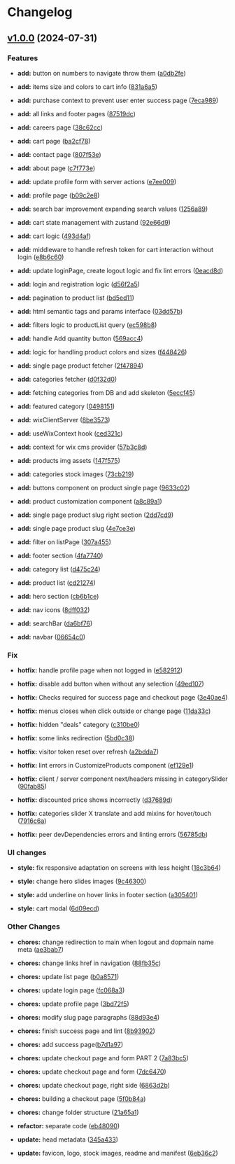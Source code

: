 # Changelog

## [v1.0.0](https://github.com/FedeHide/REPO/releases/tag/v1.0.0) (2024-07-31)

### Features

* **add:** button on numbers to navigate throw them ([a0db2fe](https://github.com/FedeHide/attire-ecommerce-app/commit/a0db2fe96f464c348c8ffea0adde254788493bcc))

* **add:** items size and colors to cart info ([831a6a5](https://github.com/FedeHide/attire-ecommerce-app/commit/831a6a525d7857c1743cc9203532a9b2278bbe5d))

* **add:** purchase context to prevent user enter success page ([7eca989](https://github.com/FedeHide/attire-ecommerce-app/commit/7eca989263654c45968dc07a0da4caf350fc6047))

* **add:** all links and footer pages ([87519dc](https://github.com/FedeHide/attire-ecommerce-app/commit/87519dc90ed24636d8b9240521c6eff0e1e2fe65))

* **add:** careers page ([38c62cc](https://github.com/FedeHide/attire-ecommerce-app/commit/38c62cc49fa1f53ece43ecea8fc7424b804e15d2))

* **add:** cart page ([ba2cf78](https://github.com/FedeHide/attire-ecommerce-app/commit/ba2cf7889b2823da4e50f7c3a35a2df412090433))

* **add:** contact page ([807f53e](https://github.com/FedeHide/attire-ecommerce-app/commit/807f53e7b5224e8a17c547c87ce064528602262e))

* **add:** about page ([c7f773e](https://github.com/FedeHide/attire-ecommerce-app/commit/c7f773e123589c58bac1bec8aebbb40d7c1885f8))

* **add:** update profile form with server actions ([e7ee009](https://github.com/FedeHide/attire-ecommerce-app/commit/e7ee009402ef9a5944cc852242ece72063bdaf2d))

* **add:** profile page ([b09c2e8](https://github.com/FedeHide/attire-ecommerce-app/commit/b09c2e8a20a6d4daf7552c17cbead5fd9a85a914))

* **add:** search bar improvement expanding search values ([1256a89](https://github.com/FedeHide/attire-ecommerce-app/commit/1256a896346c223726bcae6c3ea0db8de24059ee))

* **add:** cart state management with zustand ([92e66d9](https://github.com/FedeHide/attire-ecommerce-app/commit/92e66d98f2609eebedf0d31786196e69ed6b9c7c))

* **add:** cart logic ([493d4af](https://github.com/FedeHide/attire-ecommerce-app/commit/493d4af631f9f7ca531060d8ee0141099ea3e065))

* **add:** middleware to handle refresh token for cart interaction without login ([e8b6c60](https://github.com/FedeHide/attire-ecommerce-app/commit/e8b6c60c0f74d148c81c1f02080506390793ec06))

* **add:** update loginPage, create logout logic and fix lint errors ([0eacd8d](https://github.com/FedeHide/attire-ecommerce-app/commit/0eacd8d819860efc4958612234499070299938f2))

* **add:** login and registration logic ([d56f2a5](https://github.com/FedeHide/attire-ecommerce-app/commit/d56f2a507fcf6c4f49a4edc511a6dae884802caf))

* **add:** pagination to product list ([bd5ed11](https://github.com/FedeHide/attire-ecommerce-app/commit/bd5ed11dd109ba2489972c55760a4ad40a5afcc7))

* **add:** html semantic tags and params interface ([03dd57b](https://github.com/FedeHide/attire-ecommerce-app/commit/03dd57b7136c7b66f573347b49e686803a670b32))

* **add:** filters logic to productList query ([ec598b8](https://github.com/FedeHide/attire-ecommerce-app/commit/ec598b82ab76e091faaefeb5019c9a0ae1f8ba78))

* **add:** handle Add quantity button ([569acc4](https://github.com/FedeHide/attire-ecommerce-app/commit/569acc465021cf8e835f7c10addd47cb2d8feb05))

* **add:** logic for handling product colors and sizes ([f448426](https://github.com/FedeHide/attire-ecommerce-app/commit/f448426e617ed9f3532f16a1bbb186d73fd06256))

* **add:** single page product fetcher ([2f47894](https://github.com/FedeHide/attire-ecommerce-app/commit/2f478947e688eff079e71f36e410c9cab08ca8bd))

* **add:** categories fetcher ([d0f32d0](https://github.com/FedeHide/attire-ecommerce-app/commit/d0f32d0355e732e81780f94eb47cb18ad6d1b352))

* **add:** fetching categories from DB and add skeleton ([5eccf45](https://github.com/FedeHide/attire-ecommerce-app/commit/5eccf45104d9e6513778af6cc221008d89bf4bac))

* **add:** featured category ([0498151](https://github.com/FedeHide/attire-ecommerce-app/commit/0498151902ec5b1aac45956daa6de9f02e9a6ecc))

* **add:** wixClientServer ([8be3573](https://github.com/FedeHide/attire-ecommerce-app/commit/8be3573e3a3c67471be22893d180978157f52fea))

* **add:** useWixContext hook ([ced321c](https://github.com/FedeHide/attire-ecommerce-app/commit/ced321c540968edaff49848861694fd0321e580c))

* **add:** context for wix cms provider ([57b3c8d](https://github.com/FedeHide/attire-ecommerce-app/commit/57b3c8dc833e037a5f90bc4eeaa6db483daeff72))

* **add:** products img assets ([147f575](https://github.com/FedeHide/attire-ecommerce-app/commit/147f57556dee581e036d8b06c6e89a3454291a4f))

* **add:** categories stock images ([73cb219](https://github.com/FedeHide/attire-ecommerce-app/commit/73cb21906897d3f33f1975e96dad65118f22d14a))

* **add:** buttons component on product single page ([9633c02](https://github.com/FedeHide/attire-ecommerce-app/commit/9633c028dfac9bf6873059547b8e5002e316b7d0))

* **add:** product customization component ([a8c89a1](https://github.com/FedeHide/attire-ecommerce-app/commit/a8c89a16a5c5d813220e190786ae003817ad808e))

* **add:** single page product slug right section ([2dd7cd9](https://github.com/FedeHide/attire-ecommerce-app/commit/2dd7cd93d252a5c5b35d27b3909a1420e35d8952))

* **add:** single page product slug ([4e7ce3e](https://github.com/FedeHide/attire-ecommerce-app/commit/4e7ce3e9b8aecf98fdc141b1156e60161180d5c8))

* **add:** filter on listPage ([307a455](https://github.com/FedeHide/attire-ecommerce-app/commit/307a4553fc3da51bf46ee650cfaa150e7adb3e3e))

* **add:** footer section ([4fa7740](https://github.com/FedeHide/attire-ecommerce-app/commit/4fa77403274e8f3ad3a36edee61beaeaa1b19abf))

* **add:** category list ([d475c24](https://github.com/FedeHide/attire-ecommerce-app/commit/d475c24f9916acf85d516d7716073354ff80ec28))

* **add:** product list ([cd21274](https://github.com/FedeHide/attire-ecommerce-app/commit/cd21274417951862e92a514244fa427ef0f9be3b))

* **add:** hero section ([cb6b1ce](https://github.com/FedeHide/attire-ecommerce-app/commit/cb6b1cef98207dbad5aa96fe06851a5fa3785c59))

* **add:** nav icons ([8dff032](https://github.com/FedeHide/attire-ecommerce-app/commit/8dff0329112ef8c7e0eca27b32173ae695503b74))

* **add:** searchBar ([da6bf76](https://github.com/FedeHide/attire-ecommerce-app/commit/da6bf7689ce4e8edd94b619ac3aea44edd41ef41))

* **add:** navbar ([06654c0](https://github.com/FedeHide/attire-ecommerce-app/commit/06654c033af1bd81cba5e01047787dd3bd631637))

### Fix

* **hotfix:** handle profile page when not logged in ([e582912](https://github.com/FedeHide/attire-ecommerce-app/commit/e5829124b0392e932861748c6db42f0b115f88d4))

* **hotfix:** disable add button when without any selection ([49ed107](https://github.com/FedeHide/attire-ecommerce-app/commit/49ed10749c16ccf611ee3889a3c30040531c12f7))

* **hotfix:** Checks required for success page and checkout page ([3e40ae4](https://github.com/FedeHide/attire-ecommerce-app/commit/3e40ae41d47401e68afb5bd7c53bcc732e84dbc8))

* **hotfix:** menus closes when click outside or change page ([11da33c](https://github.com/FedeHide/attire-ecommerce-app/commit/11da33cc41412b56df5149de42c13ce796f13722))

* **hotfix:** hidden "deals" category ([c310be0](https://github.com/FedeHide/attire-ecommerce-app/commit/c310be03296b74df11d04e16f8c846661b774196))

* **hotfix:** some links redirection ([5bd0c38](https://github.com/FedeHide/attire-ecommerce-app/commit/5bd0c38ead00917a74e38df9161cf3ddd0407d61))

* **hotfix:** visitor token reset over refresh ([a2bdda7](https://github.com/FedeHide/attire-ecommerce-app/commit/a2bdda7d503ad0e9e0df5f249d6047a0b6794c1d))

* **hotfix:** lint errors in CustomizeProducts component ([ef129e1](https://github.com/FedeHide/attire-ecommerce-app/commit/ef129e1e2995b5de24492db4bb9131be8ae16125))

* **hotfix:** client / server component next/headers missing in categorySlider ([90fab85](https://github.com/FedeHide/attire-ecommerce-app/commit/90fab8534b3dd903c38342c37e5bf8bdc4903ce8))

* **hotfix:** discounted price shows incorrectly ([d37689d](https://github.com/FedeHide/attire-ecommerce-app/commit/d37689d8a40b958651e98b64691b5f715f89263f))

* **hotfix:** categories slider X translate and add mixins for hover/touch ([7916c6a](https://github.com/FedeHide/attire-ecommerce-app/commit/7916c6acd1427fbaeba637dd7e37942534c85926))

* **hotfix:** peer devDependencies errors and linting errors ([56785db](https://github.com/FedeHide/attire-ecommerce-app/commit/56785db1e3474379b8435eb6270f4565e9fbccc0))

### UI changes

* **style:** fix responsive adaptation on screens with less height ([18c3b64](https://github.com/FedeHide/attire-ecommerce-app/commit/18c3b64dcc1d4166f11730675954e31a3d41dc22))

* **style:** change hero slides images ([9c46300](https://github.com/FedeHide/attire-ecommerce-app/commit/9c46300f2ba76e834d2efc8743e04ae515c83f3b))

* **style:** add underline on hover links in footer section ([a305401](https://github.com/FedeHide/attire-ecommerce-app/commit/a3054017317222bd3ef0367b0e199c41c51c45ee))

* **style:** cart modal ([6d09ecd](https://github.com/FedeHide/attire-ecommerce-app/commit/6d09ecd9e95f2e7cb70a3a5069d83bcda802907b))

### Other Changes

* **chores:** change redirection to main when logout and dopmain name meta ([ae3bab7](https://github.com/FedeHide/attire-ecommerce-app/commit/ae3bab7c951b46a194bfebe4b6aef0d28f952758))

* **chores:** change links href in navigation ([88fb35c](https://github.com/FedeHide/attire-ecommerce-app/commit/88fb35cdb13aa08a9051f8294177e6d3bc3ee48f))

* **chores:** update list page ([b0a8571](https://github.com/FedeHide/attire-ecommerce-app/commit/b0a8571183667293f56ea2598d175dfc80430e0e))

* **chores:** update login page ([fc068a3](https://github.com/FedeHide/attire-ecommerce-app/commit/fc068a37e0f83724380ee1c762c24455967d21f5))

* **chores:** update profile page ([3bd72f5](https://github.com/FedeHide/attire-ecommerce-app/commit/3bd72f50b4d4a10fd9cb2123b05b38527dfed784))

* **chores:** modify slug page paragraphs ([88d93e4](https://github.com/FedeHide/attire-ecommerce-app/commit/88d93e4ddfd7d36c1ee3f8edb7b0834115296a09))

* **chores:** finish success page and lint ([8b93902](https://github.com/FedeHide/attire-ecommerce-app/commit/8b9390282bc38df9abd1b145918daf4bd5fab725))

* **chores:** add success page([b7d1a97](https://github.com/FedeHide/attire-ecommerce-app/commit/b7d1a97d1e5ec21c87793e4fe61f8eac616eeba6))

* **chores:** update checkout page and form PART 2 ([7a83bc5](https://github.com/FedeHide/attire-ecommerce-app/commit/7a83bc511f229d4ce9d0112cb8bc77fec07e7c9d))

* **chores:** update checkout page and form ([7dc6470](https://github.com/FedeHide/attire-ecommerce-app/commit/7dc6470aac11a56664ce88a75569ef1b4e4e676b))

* **chores:** update checkout page, right side ([6863d2b](https://github.com/FedeHide/attire-ecommerce-app/commit/6863d2b24799e7f9ff089f7f1b2ee6eca69207e5))

* **chores:** building a checkout page ([5f0b84a](https://github.com/FedeHide/attire-ecommerce-app/commit/5f0b84ae30080f1e7e179b50b23daf05d5e42ae5))

* **chores:** change folder structure ([21a65a1](https://github.com/FedeHide/attire-ecommerce-app/commit/21a65a1f3c913bb828f456d6aa2a5924785bf72f))

* **refactor:** separate code ([eb48090](https://github.com/FedeHide/attire-ecommerce-app/commit/eb480907d59c708645b63333f538d171d631f9a2))

* **update:** head metadata ([345a433](https://github.com/FedeHide/attire-ecommerce-app/commit/345a4335626e11d5bca6013a603b5ef184f8f2da))

* **update:** favicon, logo, stock images, readme and manifest ([6eb36c2](https://github.com/FedeHide/attire-ecommerce-app/commit/6eb36c29ca64ec43eacb8b984d045ef739fc00f4))

